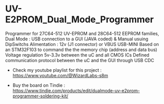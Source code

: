 # UV-E2PROM_Dual_Mode_Programmer

Programmer for 27C64-512 UV-EPROM and 28C64-512 EEPROM families, Dual Mode : USB connection to a GUI (JAVA coded) & Manual usuing DipSwitchs
Alimentation : 12v (J1 connector) or VBUS USB-MINI Based on an STM32F103 to command the the memory chip (address and data bus)
Voltage regulation 5v-3.3v between the uC and all CMOS ICs 
Defined communication protocol between the uC and the GUI through USB CDC

* Check my youtube playlist for this project :
  https://www.youtube.com/@WizardLabs-s8m

* Buy the board on Tindie :
  https://www.tindie.com/products/edit/dualmode-uv-e2prom-programmer-soldering-kit/
